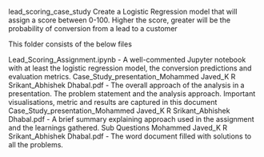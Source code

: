 lead_scoring_case_study
Create a Logistic Regression model that will assign a score between 0-100. Higher the score, greater will be the probability of conversion from a lead to a customer

This folder consists of the below files

Lead_Scoring_Assignment.ipynb - A well-commented Jupyter notebook with at least the logistic regression model, the conversion predictions and evaluation metrics.
Case_Study_presentation_Mohammed Javed_K R Srikant_Abhishek Dhabal.pdf - The overall approach of the analysis in a presentation. The problem statement and the analysis approach. Important visualisations, metric and results are captured in this document
Case_Study_presentation_Mohammed Javed_K R Srikant_Abhishek Dhabal.pdf - A brief summary explaining approach used in the assignment and the learnings gathered.
Sub Questions Mohammed Javed_K R Srikant_Abhishek Dhabal.pdf - The word document filled with solutions to all the problems.
